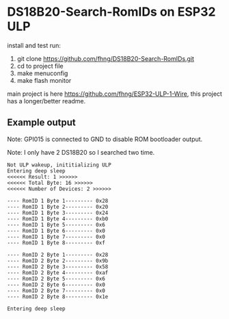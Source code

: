 # DS18B20-Search-RomIDs on ESP32 ULP

install and test run:

1. git clone https://github.com/fhng/DS18B20-Search-RomIDs.git
2. cd to project file
3. make menuconfig
4. make flash monitor

main project is here https://github.com/fhng/ESP32-ULP-1-Wire, this project has a longer/better readme.

## Example output

Note: GPI015 is connected to GND to disable ROM bootloader output.

Note: I only have 2 DS18B20 so I searched two time.
```
Not ULP wakeup, inititializing ULP
Entering deep sleep
<<<<<< Result: 1 >>>>>>
<<<<<< Total Byte: 16 >>>>>>
<<<<<< Number of Devices: 2 >>>>>>

---- RomID 1 Byte 1--------- 0x28
---- RomID 1 Byte 2--------- 0x20
---- RomID 1 Byte 3--------- 0x24
---- RomID 1 Byte 4--------- 0xb0
---- RomID 1 Byte 5--------- 0x6
---- RomID 1 Byte 6--------- 0x0
---- RomID 1 Byte 7--------- 0x0
---- RomID 1 Byte 8--------- 0xf

---- RomID 2 Byte 1--------- 0x28
---- RomID 2 Byte 2--------- 0x9b
---- RomID 2 Byte 3--------- 0x58
---- RomID 2 Byte 4--------- 0xaf
---- RomID 2 Byte 5--------- 0x6
---- RomID 2 Byte 6--------- 0x0
---- RomID 2 Byte 7--------- 0x0
---- RomID 2 Byte 8--------- 0x1e

Entering deep sleep
```
